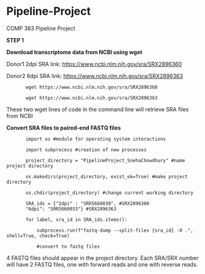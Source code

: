 # Pipeline-Project
COMP 383 Pipeline Project

**STEP 1**

**Download transcriptome data from NCBI using wget**

Donor1 2dpi SRA link: https://www.ncbi.nlm.nih.gov/sra/SRX2896360

Donor2 6dpi SRA link: https://www.ncbi.nlm.nih.gov/sra/SRX2896363

           wget https://www.ncbi.nlm.nih.gov/sra/SRX2896360 

           wget https://www.ncbi.nlm.nih.gov/sra/SRX2896363 

These two wget lines of code in the command line will retrieve SRA files from NCBI

**Convert SRA files to paired-end FASTQ files**

           import os #module for operating system interactions

           import subprocess #creation of new processes

           project_directory = "PipelineProject_SnehaChowdhury" #name project directory 

           os.makedirs(project_directory, exist_ok=True) #make project directory

           os.chdir(project_directory) #change current working directory

           SRA_ids = {"2dpi" : "SRR5660030", #SRX2896360
           "6dpi": "SRR5660033"} #SRX2896363

           for label, sra_id in SRA_ids.items():

               subprocess.run(f"fastq-dump --split-files {sra_id} -O .", shell=True, check=True)
    
               #convert to fastq files
               
4 FASTQ files should appear in the project directory. Each SRA/SRX number will have 2 FASTQ files, one with forward reads and one with reverse reads.
